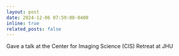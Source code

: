 ```yaml
---
layout: post
date: 2024-12-06 07:59:00-0400
inline: true
related_posts: false
---
```


Gave a talk at the Center for Imaging Science (CIS) Retreat at JHU